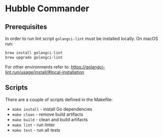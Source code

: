 # Hubble Commander

## Prerequisites
In order to run lint script `golangci-lint` must be installed locally. On macOS run:
```bash
brew install golangci-lint
brew upgrade golangci-lint
```
For other environments refer to: https://golangci-lint.run/usage/install/#local-installation

## Scripts
There are a couple of scripts defined in the Makefile:
* `make install` - install Go dependencies
* `make clean` - remove build artifacts
* `make build` - clean and build artifacts
* `make lint` - run linter
* `make test` - run all tests

